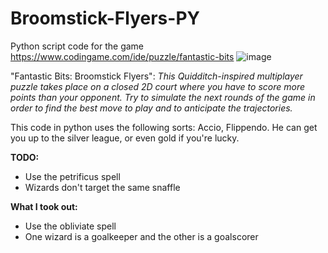 # Broomstick-Flyers-PY
Python script code for the game https://www.codingame.com/ide/puzzle/fantastic-bits
![image](https://user-images.githubusercontent.com/96255987/146427628-6ecef97a-caa7-4a28-b0e3-133937d5ac0c.png)

"Fantastic Bits: Broomstick Flyers":
*This Quidditch-inspired multiplayer puzzle takes place on a closed 2D court where you have to score more points than your opponent. Try to simulate the next rounds of the game in order to find the best move to play and to anticipate the trajectories.*

This code in python uses the following sorts: Accio, Flippendo. 
He can get you up to the silver league, or even gold if you're lucky.

__TODO:__
- Use the petrificus spell
- Wizards don't target the same snaffle

__What I took out:__
- Use the obliviate spell
- One wizard is a goalkeeper and the other is a goalscorer


